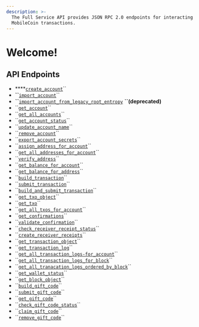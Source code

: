 ```yaml
---
description: >-
  The Full Service API provides JSON RPC 2.0 endpoints for interacting with your
  MobileCoin transactions.
---
```


# Welcome!

## API Endpoints

* \*\*\*\*[`create_account`](accounts/untitled/#create_account)\`\`
* **\`\`**[`import_account`](accounts/untitled/#import_account)\`\`
* **\`\`**[`import_account_from_legacy_root_entropy`](accounts/untitled/#import_account_from_legacy_root_entropy-deprecated) **``\(deprecated\)**
* \`\`[`get_account`](accounts/untitled/#get_account)\`\`
* \`\`[`get_all_accounts`](accounts/untitled/#get_all_accounts)\`\`
* \`\`[`get_account_status`](accounts/untitled/#get_account_status)\`\`
* \`\`[`update_account_name`](accounts/untitled/#update_account_name)\`\`
* \`\`[`remove_account`](accounts/untitled/#remove_account)\`\`
* \`\`[`export_account_secrets`](accounts/account-secrets/#export_account_secrets)\`\`
* \`\`[`assign_address_for_account`](accounts/address/#assign_address_for_account)\`\`
* \`\`[`get_all_addresses_for_account`](accounts/address/#get_all_addresses_for_account)\`\`
* \`\`[`verify_address`](accounts/address/#verify_address)\`\`
* \`\`[`get_balance_for_account`](accounts/balance/#get_balance_for_account)\`\`
* \`\`[`get_balance_for_address`](accounts/balance/#get_balance_for_address)\`\`
* \`\`[`build_transaction`](transactions/transaction/#build_transaction)\`\`
* \`\`[`submit_transaction`](transactions/transaction/#submit_transaction)\`\`
* \`\`[`build_and_submit_transaction`](transactions/transaction/#build_and_submit_transaction)\`\`
* \`\`[`get_txo_object`](transactions/txo/#get_txo_object)\`\`
* \`\`[`get_txo`](transactions/txo/#get_txo)\`\`
* \`\`[`get_all_txos_for_account`](transactions/txo/#get_all_txos_for_account)\`\`
* \`\`[`get_confirmations`](transactions/transaction-confirmation/#get_confirmations)\`\`
* \`\`[`validate_confirmation`](transactions/transaction-confirmation/#validate_confirmation)\`\`
* \`\`[`check_receiver_receipt_status`](transactions/transaction-receipt.md#check_receiver_receipt_status)\`\`
* \`\`[`create_receiver_receipts`](transactions/transaction-receipt.md#create_receiver_receipts)\`\`
* \`\`[`get_transaction_object`](transactions/transaction-log.md#get_transaction_object)\`\`
* \`\`[`get_transaction_log`](transactions/transaction-log.md#get_transaction_log)\`\`
* \`\`[`get_all_transaction_logs-for_account`](transactions/transaction-log.md#get_all_transaction_logs_for_account)\`\`
* \`\`[`get_all_transaction_logs_for_block`](transactions/transaction-log.md#get_all_transaction_logs_for_block)\`\`
* \`\`[`get_all_tranacation_logs_ordered_by_block`](transactions/transaction-log.md#get_all_transaction_logs_ordered_by_block)\`\`
* \`\`[`get_wallet_status`](wallet/wallet-status.md#get_wallet_status)\`\`
* \`\`[`get_block_object`](ledger/block.md#get_block_object)\`\`
* \`\`[`build_gift_code`](gift-code.md#build_gift_code)\`\`
* \`\`[`submit_gift_code`](gift-code.md#submit_gift_code)\`\`
* \`\`[`get_gift_code`](gift-code.md#get_gift_code)\`\`
* \`\`[`check_gift_code_status`](gift-code.md#check_gift_code_status)\`\`
* \`\`[`claim_gift_code`](gift-code.md#claim_gift_code)\`\`
* \`\`[`remove_gift_code`](gift-code.md#remove_gift_code)\`\`

### 

